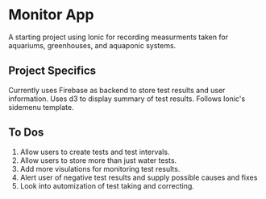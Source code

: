 Monitor App
=====================

A starting project using Ionic for recording measurments taken for aquariums, greenhouses, and aquaponic systems.

## Project Specifics

Currently uses Firebase as backend to store test results and user information.
Uses d3 to display summary of test results.
Follows Ionic's sidemenu template.

## To Dos

1) Allow users to create tests and test intervals. 
2) Allow users to store more than just water tests.
3) Add more visulations for monitoring test results.
4) Alert user of negative test results and supply possible causes and fixes
5) Look into automization of test taking and correcting.
